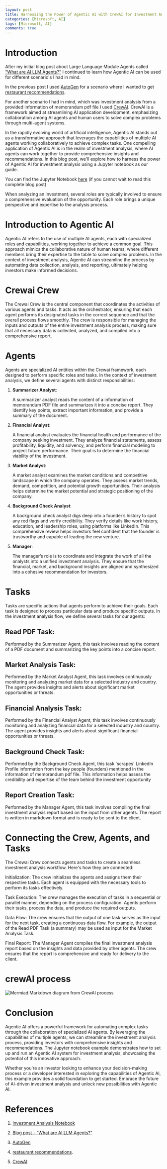 ```yaml
---
layout: post
title: Harnessing the Power of Agentic AI with CrewAI for Investment Analysis
categories: [Microsoft, AI]
tags: [Microsoft, AI]
comments: true
---
```


# Introduction

After my initial blog post about Large Language Module Agents called ["What are AI LLM Agents?"](https://stefanstranger.github.io/2024/09/04/WhatAreAILLMAgents/) I continued to learn how Agentic AI can be used for different scenario's I had in mind.

In the previous post I used [AutoGen](https://github.com/microsoft/autogen) for a scenario where I wanted to get [restaurant recommendations](https://github.com/stefanstranger/llmagents/blob/main/autogen/restaurant-assistant/README.md).

For another scenario I had in mind, which was investment analysis from a provided information of memorandum pdf file I used [CrewAI](https://crewai.com/). CrewAI is a framework aimed at streamlining AI application development, emphasizing collaboration among AI agents and human users to solve complex problems through multi-agent systems.

In the rapidly evolving world of artificial intelligence, Agentic AI stands out as a transformative approach that leverages the capabilities of multiple AI agents working collaboratively to achieve complex tasks. One compelling application of Agentic AI is in the realm of investment analysis, where AI agents can work together to provide comprehensive insights and recommendations. In this blog post, we'll explore how to harness the power of Agentic AI for investment analysis using a Jupyter notebook as our guide.

You can find the Jupyter Notebook [here](https://github.com/stefanstranger/llmagents/blob/main/crewainotebooks/investment_analysis.ipynb) (if you cannot wait to read this complete blog post)

When analyzing an investment, several roles are typically involved to ensure a comprehensive evaluation of the opportunity. Each role brings a unique perspective and expertise to the analysis process.

# Introduction to Agentic AI

Agentic AI refers to the use of multiple AI agents, each with specialized roles and capabilities, working together to achieve a common goal. This approach mimics the collaborative nature of human teams, where different members bring their expertise to the table to solve complex problems. In the context of investment analysis, Agentic AI can streamline the process by automating data collection, analysis, and reporting, ultimately helping investors make informed decisions.

# Crewai Crew
The Crewai Crew is the central component that coordinates the activities of various agents and tasks. It acts as the orchestrator, ensuring that each agent performs its designated tasks in the correct sequence and that the overall process flows smoothly. The crew is responsible for managing the inputs and outputs of the entire investment analysis process, making sure that all necessary data is collected, analyzed, and compiled into a comprehensive report.

# Agents
Agents are specialized AI entities within the Crewai framework, each designed to perform specific roles and tasks. In the context of investment analysis, we define several agents with distinct responsibilities:

1. **Summarizer Analyst**:

    A summarizer analyst reads the content of a information of memorandum PDF file and summarizes it into a concise report. They identify key points, extract important information, and provide a summary of the document. 

1. **Financial Analyst**:

    A financial analyst evaluates the financial health and performance of the company seeking investment. They analyze financial statements, assess profitability, liquidity, and solvency, and perform financial modeling to project future performance. Their goal is to determine the financial viability of the investment.

1. **Market Analyst**:

    A market analyst examines the market conditions and competitive landscape in which the company operates. They assess market trends, demand, competition, and potential growth opportunities. Their analysis helps determine the market potential and strategic positioning of the company.

1. **Background Check Analyst**:

    A background check analyst digs deep into a founder’s history to spot any red flags and verify credibility. They verify details like work history, education, and leadership roles, using platforms like LinkedIn. This comprehensive review helps investors feel confident that the founder is trustworthy and capable of leading the new venture.

1. **Manager**:

    The manager’s role is to coordinate and integrate the work of all the analysts into a unified investment analysis. They ensure that the financial, market, and background insights are aligned and synthesized into a cohesive recommendation for investors.

# Tasks

Tasks are specific actions that agents perform to achieve their goals. Each task is designed to process particular data and produce specific outputs. In the investment analysis flow, we define several tasks for our agents:

## Read PDF Task:

Performed by the Summarizer Agent, this task involves reading the content of a PDF document and summarizing the key points into a concise report.

## Market Analysis Task:

Performed by the Market Analyst Agent, this task involves continuously monitoring and analyzing market data for a selected industry and country. The agent provides insights and alerts about significant market opportunities or threats.

## Financial Analysis Task:

Performed by the Financial Analyst Agent, this task involves continuously monitoring and analyzing financial data for a selected industry and country. The agent provides insights and alerts about significant financial opportunities or threats.

## Background Check Task:

Performed by the Background Check Agent, this task 'scrapes' LinkedIn Profile information from the key people (founders) mentioned in the information of memorandum pdf file. This information helps assess the credibility and expertise of the team behind the investment opportunity

## Report Creation Task: 

Performed by the Manager Agent, this task involves compiling the final investment analysis report based on the input from other agents. The report is written in markdown format and is ready to be sent to the client.

# Connecting the Crew, Agents, and Tasks

The Crewai Crew connects agents and tasks to create a seamless investment analysis workflow. Here's how they are connected:

Initialization: The crew initializes the agents and assigns them their respective tasks. Each agent is equipped with the necessary tools to perform its tasks effectively.

Task Execution: The crew manages the execution of tasks in a sequential or parallel manner, depending on the process configuration. Agents perform their tasks, process the data, and produce the required outputs.

Data Flow: The crew ensures that the output of one task serves as the input for the next task, creating a continuous data flow. For example, the output of the Read PDF Task (a summary) may be used as input for the Market Analysis Task.

Final Report: The Manager Agent compiles the final investment analysis report based on the insights and data provided by other agents. The crew ensures that the report is comprehensive and ready for delivery to the client.

# crewAI process

![Mermiad Markdown diagram from CrewAI process](/assets/investment-crewai-diagram.png)

# Conclusion

Agentic AI offers a powerful framework for automating complex tasks through the collaboration of specialized AI agents. By leveraging the capabilities of multiple agents, we can streamline the investment analysis process, providing investors with comprehensive insights and recommendations. The Jupyter notebook example demonstrates how to set up and run an Agentic AI system for investment analysis, showcasing the potential of this innovative approach.

Whether you're an investor looking to enhance your decision-making process or a developer interested in exploring the capabilities of Agentic AI, this example provides a solid foundation to get started. Embrace the future of AI-driven investment analysis and unlock new possibilities with Agentic AI.

# References

1. [Investment Analysis Notebook](https://github.com/stefanstranger/llmagents/blob/main/crewainotebooks/investment_analysis.ipynb)

1. [Blog post - "What are AI LLM Agents?"](https://stefanstranger.github.io/2024/09/04/WhatAreAILLMAgents/)

1. [AutoGen](https://github.com/microsoft/autogen)

1. [restaurant recommendations](https://github.com/stefanstranger/llmagents/blob/main/autogen/restaurant-assistant/README.md).

1. [CrewAI](https://crewai.com/)



